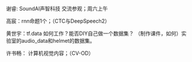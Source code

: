 谢睿: SoundAI声智科技 交流参观；周六上午

高宸：rnn命题1个；（CTC与DeepSpeech2）

黄世宇：tf.data 如何工作？能否DIY自己做一个数据集？ （制作课件，如何）实验室的audio_data和helmet的数据集。

许书畅： 计算机视觉内容；（CV-OD）
